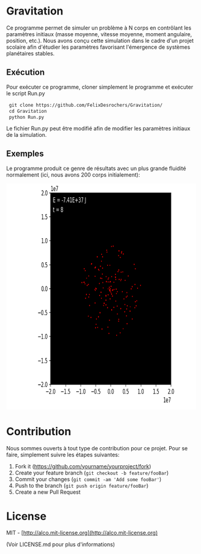 # Gravitation

Ce programme permet de simuler un problème à N corps en contrôlant les paramètres initiaux (masse moyenne, vitesse moyenne, moment angulaire, position, etc.). Nous avons conçu cette simulation dans le cadre d'un projet scolaire afin d'étudier les paramètres favorisant l'émergence de systèmes planétaires stables.


## Exécution

Pour exécuter ce programme, cloner simplement le programme et exécuter le script Run.py 

 
```
 git clone https://github.com/FelixDesrochers/Gravitation/
 cd Gravitation
 python Run.py
```

Le fichier Run.py peut être modifié afin de modifier les paramètres initiaux de la simulation.

## Exemples

Le programme produit ce genre de résultats avec un plus grande fluidité normalement (ici, nous avons 200 corps initialement):

<img src="/Examples/planet2.gif?raw=true" width="1200" height="600" />


# Contribution

Nous sommes ouverts à tout type de contribution pour ce projet. Pour se faire, simplement suivre les étapes suivantes:

1. Fork it (<https://github.com/yourname/yourproject/fork>)
2. Create your feature branch (`git checkout -b feature/fooBar`)
3. Commit your changes (`git commit -am 'Add some fooBar'`)
4. Push to the branch (`git push origin feature/fooBar`)
5. Create a new Pull Request


# License
MIT - [http://alco.mit-license.org](http://alco.mit-license.org)

(Voir LICENSE.md pour plus d'informations)
